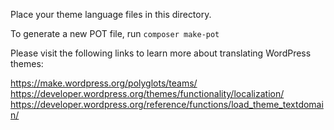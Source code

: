 Place your theme language files in this directory.

To generate a new POT file, run `composer make-pot`

Please visit the following links to learn more about translating WordPress themes:

https://make.wordpress.org/polyglots/teams/
https://developer.wordpress.org/themes/functionality/localization/
https://developer.wordpress.org/reference/functions/load_theme_textdomain/
